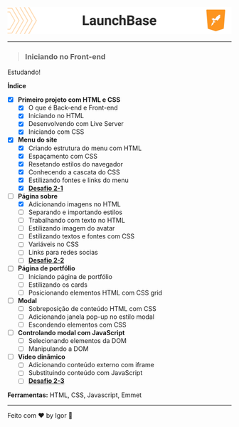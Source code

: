 <div style="">
  <a href="#">
    <img alt="LaunchBase" src=".github/logo.png"/>
  </a>
</div>

---

> ### **Iniciando no Front-end**

<div style="">
  <p>
    Estudando!
  </p>
</div>

**Índice**

  - [X] **Primeiro projeto com HTML e CSS**
    - [X] O que é Back-end e Front-end
    - [X] Iniciando no HTML
    - [X] Desenvolvendo com Live Server
    - [X] Iniciando com CSS

  - [X] **Menu do site**
    - [X] Criando estrutura do menu com HTML
    - [X] Espaçamento com CSS
    - [X] Resetando estilos do navegador
    - [X] Conhecendo a cascata do CSS
    - [X] Estilizando fontes e links do menu
    - [X] [**Desafio 2-1**](https://github.com/rocketseat-education/bootcamp-launchbase-desafios-02/blob/master/desafios/02-1-primeiro-html.md)

  - [ ] **Página sobre**
    - [X] Adicionando imagens no HTML
    - [ ] Separando e importando estilos
    - [ ] Trabalhando com texto no HTML
    - [ ] Estilizando imagem do avatar
    - [ ] Estilizando textos e fontes com CSS
    - [ ] Variáveis no CSS
    - [ ] Links para redes socias
    - [ ] [**Desafio 2-2**](https://github.com/rocketseat-education/bootcamp-launchbase-desafios-02/blob/master/desafios/02-2-pagina-descricao.md)

  - [ ] **Página de portfólio**
    - [ ] Iniciando página de portfólio
    - [ ] Estilizando os cards
    - [ ] Posicionando elementos HTML com CSS grid

  - [ ] **Modal**
    - [ ] Sobreposição de conteúdo HTML com CSS
    - [ ] Adicionando janela pop-up no estilo modal
    - [ ] Escondendo elementos com CSS

  - [ ] **Controlando modal com JavaScript**
    - [ ] Selecionando elementos da DOM
    - [ ] Manipulando a DOM

  - [ ] **Vídeo dinâmico**
    - [ ] Adicionando conteúdo externo com iframe
    - [ ] Substituindo conteúdo com JavaScript
    - [ ] [**Desafio 2-3**](https://github.com/rocketseat-education/bootcamp-launchbase-desafios-02/blob/master/desafios/02-3-pagina-cursos-e-iframe.md)

<div style="">
  <p>
    <strong>Ferramentas:</strong> HTML, CSS, Javascript, Emmet
  </p>
</div>

---

Feito com ❤ by Igor 🖖